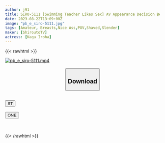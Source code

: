 ```yaml
---
author: j91
title: SIRO-5111 [Swimming Teacher Likes Sex] AV Appearance Decision Because I Want To Build A Big House With A Pool In The Future! Kitsuman Who Trained By Swimming Holds His Cock In His Mouth And Does Not Let Go! ! [First Shot] AV Application On The Net → AV Experience Shooting 2020
date: 2023-08-22T13:09:00Z
image: "pb_e_siro-5111.jpg"
tags: [Amateur, Breasts,Nice Ass,POV,Shaved,Slender]
maker: [ShiroutoTV]
actress: [Kaga Iroha]
---
```



{{< rawhtml >}}

<div class="video" data-videoid="96aA4VbZjLHa31X">
    <a href="javascript:;">
        <img src="https://my.j91.asia/posts/pb_e_siro-5111/pb_e_siro-5111.jpg" width="WIDTH" height="HEIGHT" alt="pb_e_siro-5111.mp4" loading="lazy">
    </a>
</div>

<script type="text/javascript" src="https://j91.asia/asset/on-demand-st.js"></script>

<br>
  <link rel="stylesheet" href="https://j91.asia/asset/bs5.css">
  
  <center>
  <button class="btn btn-primary" type="button" data-bs-toggle="collapse" data-bs-target=".multi-collapse" aria-expanded="false" aria-controls="multiCollapseExample1 multiCollapseExample2"><h2>Download</h2></button></center>
</p>
<div class="row">
  <div class="col">
    <div class="collapse multi-collapse" id="multiCollapseExample1">
      <div class="card card-body">
	      	      <br>
<div class="buttons">  
<a href="https://streamtape.to/v/96aA4VbZjLHa31X"><button class="btn-hover color-3"><i class="fa fa-download"></i> ST</button></a></div>
    </div>
  </div>
</div>
  <div class="col">
    <div class="collapse multi-collapse" id="multiCollapseExample2">
      <div class="card card-body">
	      <br>
<div class="buttons">
    <a href="https://oneupload.to/dlluznb0abuu"><button class="btn-hover color-9"><i class="fa fa-download"></i> ONE</button></a></div>
<br><br>
      </div>
    </div>
  </div>
</div>

{{< /rawhtml >}}
